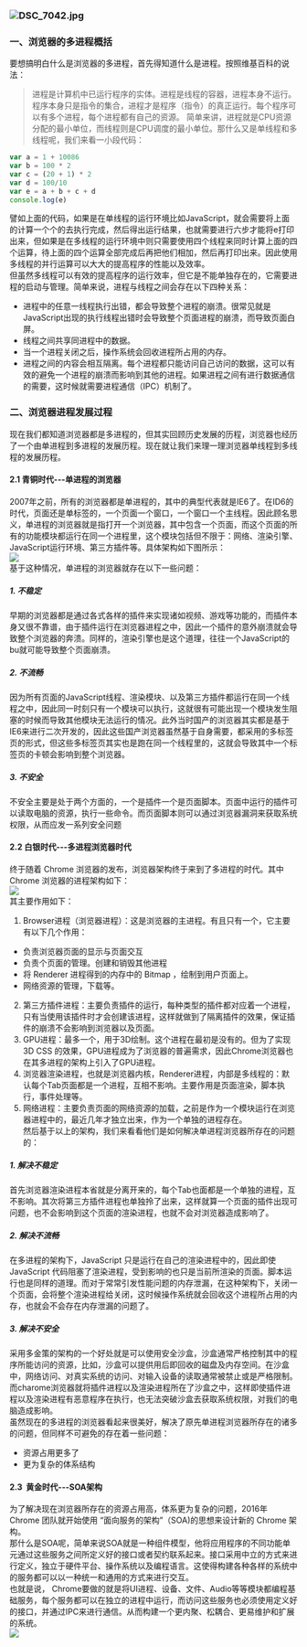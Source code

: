 
### ![DSC_7042.jpg](https://cdn.nlark.com/yuque/0/2019/jpeg/296173/1570533488045-a60bdd52-2ab1-4a44-a566-4da08fbab660.jpeg#align=left&display=inline&height=903&name=DSC_7042.jpg&originHeight=903&originWidth=1354&size=424032&status=done&width=1354)

### 一、浏览器的多进程概括

要想搞明白什么是浏览器的多进程，首先得知道什么是进程。按照维基百科的说法：

> 进程是计算机中已运行程序的实体。进程是线程的容器，进程本身不运行。程序本身只是指令的集合，进程才是程序（指令）的真正运行。每个程序可以有多个进程，每个进程都有自己的资源。
> 简单来讲，进程就是CPU资源分配的最小单位，而线程则是CPU调度的最小单位。那什么又是单线程和多线程呢，我们来看一小段代码：


```javascript
var a = 1 + 10086
var b = 100 * 2
var c = (20 + 1) * 2
var d = 100/10
var e = a + b + c + d
console.log(e)
```

譬如上面的代码，如果是在单线程的运行环境比如JavaScript，就会需要将上面的计算一个个的去执行完成，然后得出运行结果，也就需要进行六步才能将e打印出来，但如果是在多线程的运行环境中则只需要使用四个线程来同时计算上面的四个运算，待上面的四个运算全部完成后再把他们相加，然后再打印出来。因此使用多线程的并行运算可以大大的提高程序的性能以及效率。<br />但虽然多线程可以有效的提高程序的运行效率，但它是不能单独存在的，它需要进程的启动与管理。简单来说，进程与线程之间会存在以下四种关系：

- 进程中的任意一线程执行出错，都会导致整个进程的崩溃。很常见就是JavaScript出现的执行线程出错时会导致整个页面进程的崩溃，而导致页面白屏。
- 线程之间共享同进程中的数据。
- 当一个进程关闭之后，操作系统会回收进程所占用的内存。
- 进程之间的内容会相互隔离。每个进程都只能访问自己访问的数据，这可以有效的避免一个进程的崩溃而影响到其他的进程。如果进程之间有进行数据通信的需要，这时候就需要进程通信（IPC）机制了。


### 二、浏览器进程发展过程

现在我们都知道浏览器都是多进程的，但其实回顾历史发展的历程，浏览器也经历了一个由单进程到多进程的发展历程。现在就让我们来理一理浏览器单线程到多线程的发展历程。


#### 2.1 青铜时代---单进程的浏览器

2007年之前，所有的浏览器都是单进程的，其中的典型代表就是IE6了。在ID6的时代，页面还是单标签的，一个页面一个窗口，一个窗口一个主线程。因此顾名思义，单进程的浏览器就是指打开一个浏览器，其中包含一个页面，而这个页面的所有的功能模块都运行在同一个进程里，这个模块包括但不限于：网络、渲染引擎、JavaScript运行环境、第三方插件等。具体架构如下图所示：<br />![](https://cdn.nlark.com/yuque/0/2019/png/296173/1570533434471-e1ce5ea6-319f-40cd-a356-ab4f4b8c812c.png#align=left&display=inline&height=332&originHeight=332&originWidth=783&size=0&status=done&width=783)<br />基于这种情况，单进程的浏览器就存在以下一些问题：


##### 1. 不稳定

早期的浏览器都是通过各式各样的插件来实现诸如视频、游戏等功能的，而插件本身又很不靠谱，由于插件运行在浏览器进程之中，因此一个插件的意外崩溃就会导致整个浏览器的奔溃。同样的，渲染引擎也是这个道理，往往一个JavaScript的bu就可能导致整个页面崩溃。


##### 2. 不流畅

因为所有页面的JavaScript线程、渲染模块、以及第三方插件都运行在同一个线程之中，因此同一时刻只有一个模块可以执行，这就很有可能出现一个模块发生阻塞的时候而导致其他模块无法运行的情况。此外当时国产的浏览器其实都是基于IE6来进行二次开发的，因此这些国产浏览器虽然基于自身需要，都采用的多标签页的形式，但这些多标签页其实也是跑在同一个线程里的，这就会导致其中一个标签页的卡顿会影响到整个浏览器。


##### 3. 不安全

不安全主要是处于两个方面的，一个是插件一个是页面脚本。页面中运行的插件可以读取电脑的资源，执行一些命令。而页面脚本则可以通过浏览器漏洞来获取系统权限，从而应发一系列安全问题


#### 2.2 白银时代---多进程浏览器时代

终于随着 Chrome 浏览器的发布，浏览器架构终于来到了多进程的时代。其中 Chrome 浏览器的进程架构如下：<br />![](https://cdn.nlark.com/yuque/0/2019/png/296173/1570533431901-8cd53db7-5238-4a33-a281-92340059a96f.png#align=left&display=inline&height=327&originHeight=327&originWidth=715&size=0&status=done&width=715)<br />其主要作用如下：

1. Browser进程（浏览器进程）：这是浏览器的主进程。有且只有一个，它主要有以下几个作用：

- 负责浏览器页面的显示与页面交互
- 负责个页面的管理。创建和销毁其他进程
- 将 Renderer 进程得到的内存中的 Bitmap ，绘制到用户页面上。
- 网络资源的管理，下载等。

2. 第三方插件进程：主要负责插件的运行，每种类型的插件都对应着一个进程，只有当使用该插件时才会创建该进程，这样就做到了隔离插件的效果，保证插件的崩溃不会影响到浏览器以及页面。
3. GPU进程：最多一个，用于3D绘制。这个进程在最初是没有的。但为了实现 3D CSS 的效果，GPU进程成为了浏览器的普遍需求，因此Chrome浏览器也在其多进程的架构上引入了GPU进程。
4. 浏览器渲染进程，也就是浏览器内核，Renderer进程，内部是多线程的：默认每个Tab页面都是一个进程，互相不影响。主要作用是页面渲染，脚本执行，事件处理等。
5. 网络进程：主要负责页面的网络资源的加载，之前是作为一个模块运行在浏览器进程中的，最近几年才独立出来，作为一个单独的进程存在。<br />
然后基于以上的架构，我们来看看他们是如何解决单进程浏览器所存在的问题的：


##### 1. 解决不稳定

首先浏览器渲染进程本省就是分离开来的，每个Tab也面都是一个单独的进程，互不影响。其次将第三方插件进程也单独拎了出来，这样就算一个页面的插件出现可问题，也不会影响到这个页面的渲染进程，也就不会对浏览器造成影响了。


##### 2. 解决不流畅

在多进程的架构下，JavaScript 只是运行在自己的渲染进程中的，因此即使 JavaScript 代码阻塞了渲染进程，受到影响的也只是当前所渲染的页面。脚本运行也是同样的道理。而对于常常引发性能问题的内存泄漏，在这种架构下，关闭一个页面，会将整个渲染进程给关闭，这时候操作系统就会回收这个进程所占用的内存，也就会不会存在内存泄漏的问题了。


##### 3. 解决不安全

采用多金策的架构的一个好处就是可以使用安全沙盒，沙盒通常严格控制其中的程序所能访问的资源，比如，沙盒可以提供用后即回收的磁盘及内存空间。在沙盒中，网络访问、对真实系统的访问、对输入设备的读取通常被禁止或是严格限制。而charome浏览器就将插件进程以及渲染进程所在了沙盒之中，这样即使插件进程以及渲染进程有恶意程序在执行，也无法突破沙盒去获取系统权限，对我们的电脑造成影响。<br />虽然现在的多进程的浏览器看起来很美好，解决了原先单进程浏览器所存在的诸多的问题，但同样不可避免的存在着一些问题：

- 资源占用更多了
- 更为复杂的体系结构


#### 2.3  黄金时代---SOA架构

为了解决现在浏览器所存在的资源占用高，体系更为复杂的问题，2016年 Chrome 团队就开始使用 “面向服务的架构”（SOA)的思想来设计新的 Chrome 架构。<br />那什么是SOA呢，简单来说SOA就是一种组件模型，他将应用程序的不同功能单元通过这些服务之间所定义好的接口或者契约联系起来。接口采用中立的方式来进行定义，独立于硬件平台、操作系统以及编程语言。这使得构建各种各样的系统中的服务都可以以一种统一和通用的方式来进行交互。<br />也就是说， Chrome要做的就是将UI进程、设备、文件、Audio等等模块都编程基础服务，每个服务都可以在独立的进程中运行，而访问这些服务也必须使用定义好的接口，并通过IPC来进行通信。从而构建一个更内聚、松耦合、更易维护和扩展的系统。<br />![](https://cdn.nlark.com/yuque/0/2019/png/296173/1570533429577-f93b485c-1f47-47b0-acae-94bae3956edb.png#align=left&display=inline&height=582&originHeight=582&originWidth=1142&size=0&status=done&width=1142)
